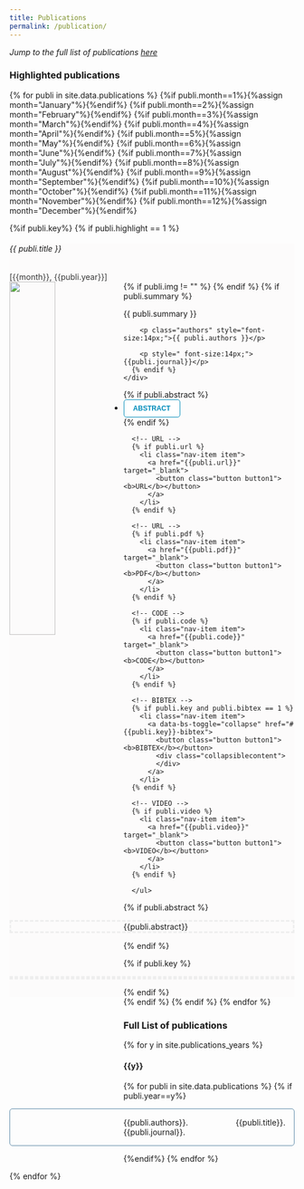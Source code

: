 ```yaml
---
title: Publications
permalink: /publication/
---
```

<style>
.button {
  background-color: white;
  border: none;
  color: white;
  padding: 8px 16px;
  cursor: pointer;
  text-align: center;
  font-size: 12px;
  transition-duration: 0.5s;
  cursor: pointer;
}
.button1 {
  color: #008CBA; 
  border: 1px solid #008CBA;
  border-radius: 5px;
}
.button1:hover {
  background-color: #008CBA;
  color: white;
}
.button1:after {
  color: white;
  font-weight: bold;
  float: center;
}
.collapsiblecontent {
  padding: 0 18px;
  max-height: 0;
  overflow: hidden;
  text-align: left;
  transition: max-height 0.2s ease-out;
  background-color: #f1f1f1;
}
</style>

<p><i>Jump to the full list of publications <a href="#full-list"> here</a></i></p>


<h3>Highlighted publications</h3>
<span style="display: block; margin-bottom: 1 em"></span>

{% for publi in site.data.publications %}
    {%if publi.month==1%}{%assign month="January"%}{%endif%}
    {%if publi.month==2%}{%assign month="February"%}{%endif%}
    {%if publi.month==3%}{%assign month="March"%}{%endif%}
    {%if publi.month==4%}{%assign month="April"%}{%endif%}
    {%if publi.month==5%}{%assign month="May"%}{%endif%}
    {%if publi.month==6%}{%assign month="June"%}{%endif%}
    {%if publi.month==7%}{%assign month="July"%}{%endif%}
    {%if publi.month==8%}{%assign month="August"%}{%endif%}
    {%if publi.month==9%}{%assign month="September"%}{%endif%}
    {%if publi.month==10%}{%assign month="October"%}{%endif%}
    {%if publi.month==11%}{%assign month="November"%}{%endif%}
    {%if publi.month==12%}{%assign month="December"%}{%endif%}

{%if publi.key%}
{% if publi.highlight == 1 %}
<div class="container mb-2">
<div class="row card card-body" style="background-color: #fcfbfb;">
  <div class="row">
    <h6 class="">{{ publi.title }}</h6>
    <span style="color: #363636;">[{{month}}, {{publi.year}}]</span>
  </div>
  <div class="clear-fix mt-3">
    <div class="col">
       {% if publi.img != "" %}
        <img src="/nlip/publications/images/{{ publi.img }}" class="col-md-6 float-md-end mb-3 ms-md-3 img-fluid" style="float:left;width:40%" />
       {% endif %}
    <!-- <div class="col m-2"> -->
      {% if publi.summary %}
        <p style="font-size:14px; text-align:justify;">{{ publi.summary }}</p>

        <p class="authors" style="font-size:14px;">{{ publi.authors }}</p>

        <p style=" font-size:14px;">{{publi.journal}}</p>
      {% endif %}      
    </div>


  <div class="row" style="margin-left: 0px">
    <ul class="nav">
      <!-- ABSTRACT -->
      {% if publi.abstract %}
      <li class="nav-item item">
        <a data-bs-toggle="collapse" href="#{{publi.key}}-abstract">
        <button class="button button1"><b>ABSTRACT</b></button>
        </a>
      </li>
      {% endif %}

      <!-- URL -->
      {% if publi.url %}
        <li class="nav-item item">
          <a href="{{publi.url}}" target="_blank">
            <button class="button button1"><b>URL</b></button>
          </a>
        </li>
      {% endif %}

      <!-- URL -->
      {% if publi.pdf %}
        <li class="nav-item item">
          <a href="{{publi.pdf}}" target="_blank">
            <button class="button button1"><b>PDF</b></button>
          </a>
        </li>
      {% endif %}

      <!-- CODE -->
      {% if publi.code %}
        <li class="nav-item item"> 
          <a href="{{publi.code}}" target="_blank">
            <button class="button button1"><b>CODE</b></button>
          </a>
        </li>
      {% endif %}

      <!-- BIBTEX -->
      {% if publi.key and publi.bibtex == 1 %}
        <li class="nav-item item">
          <a data-bs-toggle="collapse" href="#{{publi.key}}-bibtex">
            <button class="button button1"><b>BIBTEX</b></button>
            <div class="collapsiblecontent">
            </div>
          </a>
        </li>
      {% endif %}

      <!-- VIDEO -->
      {% if publi.video %}
        <li class="nav-item item">
          <a href="{{publi.video}}" target="_blank">
            <button class="button button1"><b>VIDEO</b></button>
          </a>
        </li>
      {% endif %}

      </ul>

  </div>

  <div class="row">
  

  {% if publi.abstract %}
  <p id="{{publi.key}}-abstract" class="collapse p-2" style="border-style: dashed; text-align:justify; border-color: #eee">{{publi.abstract}}</p>
  {% endif %}

  {% if publi.key %}
  <p id="{{publi.key}}-bibtex" class="collapse" style="border-style: dashed; border-color:#eee">

  <object data="/nlip/publications/references/{{publi.key}}.txt" width="100%" style="overflow: auto;"></object>
  </p>
  {% endif %}
  </div>
  </div>
  </div>
  </div>
  {% endif %}
  {% endif %}
  {% endfor %}


  <span style="display: block; margin-bottom: 3 em"></span>


  <h3 id="full-list">Full List of publications</h3>
  <!-- <span style="display: block; margin-bottom: 1 em"></span> -->

  {% for y in site.publications_years %}

  <h4 class="year">{{y}}</h4>
  <!-- <span style="display: block; margin-bottom: 2 em"></span> -->

  {% for publi in site.data.publications %}
  {% if publi.year==y%}

  <div style="text-align:justify; padding: 15px;  border-radius:5px; border: 1px solid #5d8aa8; margin-bottom:5px;">
      {{publi.authors}}. <a href="{{publi.url}}" style="text-decoration:none;" target="_blank">{{publi.title}}</a>. {{publi.journal}}.
  </div>

  {%endif%}
  {% endfor %}
  <!-- <span style="display: block; margin-bottom: 3 em"></span> -->

  {% endfor %}
  <!-- </div> -->

<script>
var coll = document.getElementsByClassName("button");
var i;

for (i = 0; i < coll.length; i++) {
  coll[i].addEventListener("click", function() {
    this.classList.toggle("active");
    var content = this.nextElementSibling;
    if (content.style.maxHeight){
      content.style.maxHeight = null;
    } else {
      content.style.maxHeight = content.scrollHeight + "px";
    } 
  });
}
</script>
